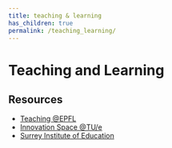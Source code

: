 ```yaml
---
title: teaching & learning
has_children: true
permalink: /teaching_learning/
---
```


# Teaching and Learning

## Resources

* [Teaching @EPFL](https://www.epfl.ch/education/teaching/)
* [Innovation Space @TU/e](https://www.tue.nl/en/education/tue-innovation-space/)
* [Surrey Institute of Education](https://www.surrey.ac.uk/institute-of-education)
